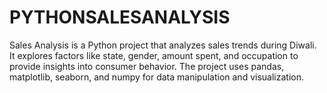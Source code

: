 # PYTHONSALESANALYSIS
Sales Analysis is a Python project that analyzes sales trends during Diwali. It explores factors like state, gender, amount spent, and occupation to provide insights into consumer behavior. The project uses pandas, matplotlib, seaborn, and numpy for data manipulation and visualization.

